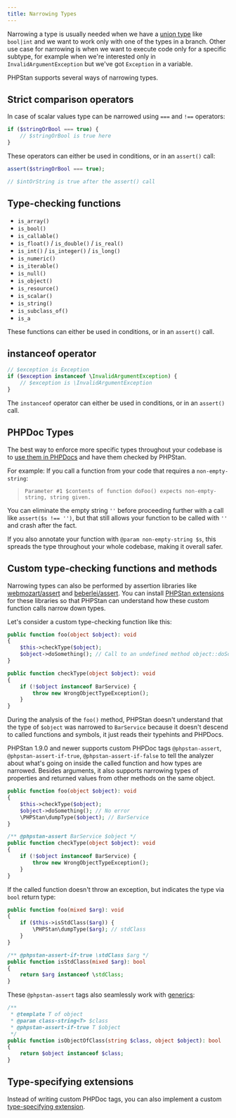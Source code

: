 ```yaml
---
title: Narrowing Types
---
```


Narrowing a type is usually needed when we have a [union type](/blog/union-types-vs-intersection-types) like `bool|int` and we want to work only with one of the types in a branch. Other use case for narrowing is when we want to execute code only for a specific subtype, for example when we're interested only in `InvalidArgumentException` but we've got `Exception` in a variable.

PHPStan supports several ways of narrowing types.

Strict comparison operators
----------------------

In case of scalar values type can be narrowed using `===` and `!==` operators:

```php
if ($stringOrBool === true) {
    // $stringOrBool is true here
}
```

These operators can either be used in conditions, or in an `assert()` call:

```php
assert($stringOrBool === true);

// $intOrString is true after the assert() call
```

Type-checking functions
----------------------

* `is_array()`
* `is_bool()`
* `is_callable()`
* `is_float()` / `is_double()` / `is_real()`
* `is_int()` / `is_integer()` / `is_long()`
* `is_numeric()`
* `is_iterable()`
* `is_null()`
* `is_object()`
* `is_resource()`
* `is_scalar()`
* `is_string()`
* `is_subclass_of()`
* `is_a`

These functions can either be used in conditions, or in an `assert()` call.

instanceof operator
----------------------

```php
// $exception is Exception
if ($exception instanceof \InvalidArgumentException) {
    // $exception is \InvalidArgumentException
}
```

The `instanceof` operator can either be used in conditions, or in an `assert()` call.


PHPDoc Types
----------------------

The best way to enforce more specific types throughout your codebase is to [use them in PHPDocs](/writing-php-code/phpdoc-types) and have them checked by PHPStan.

For example: If you call a function from your code that requires a `non-empty-string`:

> `Parameter #1 $contents of function doFoo() expects non-empty-string, string given.`

You can eliminate the empty string `''` before proceeding further with a call like `assert($s !== '')`, but that still allows your function to be called with `''` and crash after the fact.

If you also annotate your function with `@param non-empty-string $s`, this spreads the type throughout your whole codebase, making it overall safer.

Custom type-checking functions and methods
----------------------

Narrowing types can also be performed by assertion libraries like [webmozart/assert](https://github.com/webmozart/assert) and [beberlei/assert](https://github.com/beberlei/assert). You can install [PHPStan extensions](/user-guide/extension-library) for these libraries so that PHPStan can understand how these custom function calls narrow down types.

Let's consider a custom type-checking function like this:

```php
public function foo(object $object): void
{
    $this->checkType($object);
    $object->doSomething(); // Call to an undefined method object::doSomething().
}

public function checkType(object $object): void
{
    if (!$object instanceof BarService) {
        throw new WrongObjectTypeException();
    }
}
```

During the analysis of the `foo()` method, PHPStan doesn't understand that the type of `$object` was narrowed to `BarService` because it doesn't descend to called functions and symbols, it just reads their typehints and PHPDocs.

PHPStan 1.9.0 and newer supports custom PHPDoc tags `@phpstan-assert`, `@phpstan-assert-if-true`, `@phpstan-assert-if-false` to tell the analyzer about what's going on inside the called function and how types are narrowed. Besides arguments, it also supports narrowing types of properties and returned values from other methods on the same object.

```php
public function foo(object $object): void
{
    $this->checkType($object);
    $object->doSomething(); // No error
    \PHPStan\dumpType($object); // BarService
}

/** @phpstan-assert BarService $object */
public function checkType(object $object): void
{
    if (!$object instanceof BarService) {
        throw new WrongObjectTypeException();
    }
}
```

If the called function doesn't throw an exception, but indicates the type via `bool` return type:

```php
public function foo(mixed $arg): void
{
    if ($this->isStdClass($arg)) {
        \PHPStan\dumpType($arg); // stdClass
    }
}

/** @phpstan-assert-if-true \stdClass $arg */
public function isStdClass(mixed $arg): bool
{
    return $arg instanceof \stdClass;
}
```

These `@phpstan-assert` tags also seamlessly work with [generics](/blog/generics-in-php-using-phpdocs):

```php
/**
 * @template T of object
 * @param class-string<T> $class
 * @phpstan-assert-if-true T $object
 */
public function isObjectOfClass(string $class, object $object): bool
{
    return $object instanceof $class;
}
```

Type-specifying extensions
----------------------

Instead of writing custom PHPDoc tags, you can also implement a custom [type-specifying extension](/developing-extensions/type-specifying-extensions).
